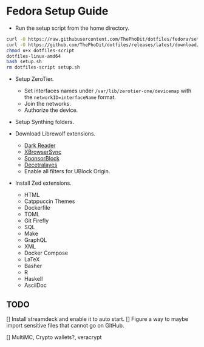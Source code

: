 # Fedora Setup Guide

- Run the setup script from the home directory.
```bash
curl -O https://raw.githubusercontent.com/ThePhoDit/dotfiles/fedora/setup/setup.sh
curl -O https://github.com/ThePhoDit/dotfiles/releases/latest/download/dotfiles-script
chmod u+x dotfiles-script
dotfiles-linux-amd64
bash setup.sh
rm dotfiles-script setup.sh
```

- Setup ZeroTier.
	- Set interfaces names under `/var/lib/zerotier-one/devicemap` with the `networkID=interfaceName` format.
	- Join the networks.
	- Authorize the device.
- Setup Synthing folders.
- Download Librewolf extensions.
  - [Dark Reader](https://addons.mozilla.org/en-US/firefox/addon/darkreader)
  - [XBrowserSync](https://addons.mozilla.org/en-US/firefox/addon/xbs/)
  - [SponsorBlock](https://addons.mozilla.org/en-US/firefox/addon/sponsorblock/)
  - [Decetralayes](https://addons.mozilla.org/en-US/firefox/addon/decentraleyes/)
  - Enable all filters for UBlock Origin.

- Install Zed extensions.
	- HTML
	- Catppuccin Themes
	- Dockerfile
	- TOML
	- Git Firefly
	- SQL
	- Make
	- GraphQL
	- XML
	- Docker Compose
	- LaTeX
	- Basher
	- R
	- Haskell
	- AsciiDoc
	
	
## TODO

[] Install streamdeck and enable it to auto start.
[] Figure a way to maybe import sensitive files that cannot go on GitHub.

[] MultiMC, Crypto wallets?, veracrypt  